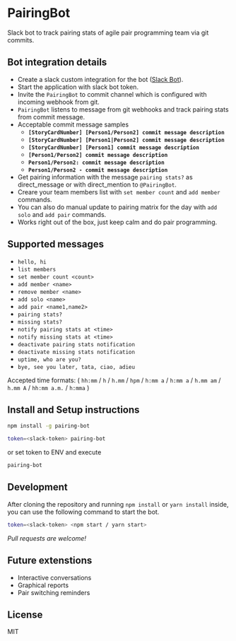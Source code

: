 # PairingBot
Slack bot to track pairing stats of agile pair programming team via git commits.

## Bot integration details

- Create a slack custom integration for the bot ([Slack Bot](https://api.slack.com/custom-integrations)).
- Start the application with slack bot token.
- Invite the `PairingBot` to commit channel which is configured with incoming webhook from git.
- `PairingBot` listens to message from git webhooks and track pairing stats from commit message.
- Acceptable commit message samples
    - __`[StoryCardNumber] [Person1/Person2] commit message description`__
    - __`[StoryCardNumber] [Person1|Person2] commit message description`__
    - __`[StoryCardNumber] [Person1] commit message description`__
    - __`[Person1/Person2] commit message description`__
    - __`Person1/Person2: commit message description`__
    - __`Person1/Person2 - commit message description`__
- Get pairing information with the message `pairing stats?` as direct_message or with direct_mention to `@PairingBot`.
- Creare your team members list with `set member count` and `add member` commands.
- You can also do manual update to pairing matrix for the day with `add solo` and `add pair` commands.
- Works right out of the box, just keep calm and do pair programming.

## Supported messages

- `hello, hi`
- `list members`
- `set member count <count>`
- `add member <name>`
- `remove member <name>`
- `add solo <name>`
- `add pair <name1,name2>`
- `pairing stats?`
- `missing stats?`
- `notify pairing stats at <time>`
- `notify missing stats at <time>`
- `deactivate pairing stats notification`
- `deactivate missing stats notification`
- `uptime, who are you?`
- `bye, see you later, tata, ciao, adieu`

Accepted time formats:
( `hh:mm` / `h`  / `h.mm` / `hpm` / `h:mm a` / `h:mm a` / `h.mm am` / `h.mm A` / `hh:mm a.m.` / `h:mma` )

## Install and Setup instructions

```sh
npm install -g pairing-bot

token=<slack-token> pairing-bot
```
or set token to ENV and execute
```sh
pairing-bot
```

## Development

After cloning the repository and running `npm install` or `yarn install` inside, you can use the following command to start the bot.

```sh
token=<slack-token> <npm start / yarn start>
```
*Pull requests are welcome!*

## Future extenstions
- Interactive conversations
- Graphical reports
- Pair switching reminders

## License

MIT